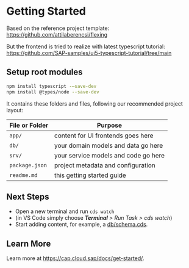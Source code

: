 # Getting Started

Based on the reference project template: https://github.com/attilaberencsi/flexing

But the frontend is tried to realize with latest typescript tutorial: https://github.com/SAP-samples/ui5-typescript-tutorial/tree/main


## Setup root modules

```sh
npm install typescript -–save-dev
npm install @types/node --save-dev
```

It contains these folders and files, following our recommended project layout:

File or Folder | Purpose
---------|----------
`app/` | content for UI frontends goes here
`db/` | your domain models and data go here
`srv/` | your service models and code go here
`package.json` | project metadata and configuration
`readme.md` | this getting started guide


## Next Steps

- Open a new terminal and run `cds watch` 
- (in VS Code simply choose _**Terminal** > Run Task > cds watch_)
- Start adding content, for example, a [db/schema.cds](db/schema.cds).


## Learn More

Learn more at https://cap.cloud.sap/docs/get-started/.
